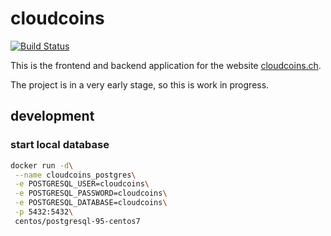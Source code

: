 # cloudcoins

[![Build Status](https://travis-ci.org/guggero/cloudcoins.svg?branch=master)](https://travis-ci.org/guggero/cloudcoins)

This is the frontend and backend application for the website [cloudcoins.ch](https://www.cloudcoins.ch).

The project is in a very early stage, so this is work in progress.

## development

### start local database

```bash
docker run -d\
 --name cloudcoins_postgres\
 -e POSTGRESQL_USER=cloudcoins\
 -e POSTGRESQL_PASSWORD=cloudcoins\
 -e POSTGRESQL_DATABASE=cloudcoins\
 -p 5432:5432\
 centos/postgresql-95-centos7
```